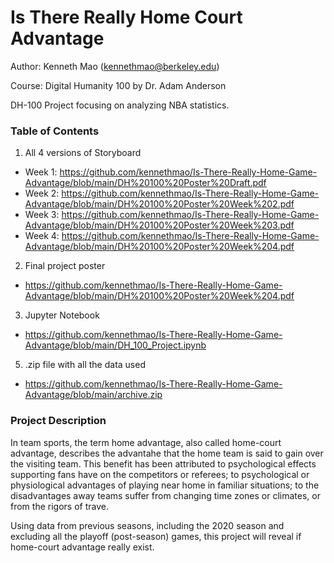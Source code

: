 # Is There Really Home Court Advantage
Author: Kenneth Mao (kennethmao@berkeley.edu)

Course: Digital Humanity 100 by Dr. Adam Anderson

DH-100 Project focusing on analyzing NBA statistics.

### Table of Contents
1. All 4 versions of Storyboard
- Week 1: https://github.com/kennethmao/Is-There-Really-Home-Game-Advantage/blob/main/DH%20100%20Poster%20Draft.pdf
- Week 2: https://github.com/kennethmao/Is-There-Really-Home-Game-Advantage/blob/main/DH%20100%20Poster%20Week%202.pdf
- Week 3: https://github.com/kennethmao/Is-There-Really-Home-Game-Advantage/blob/main/DH%20100%20Poster%20Week%203.pdf
- Week 4: https://github.com/kennethmao/Is-There-Really-Home-Game-Advantage/blob/main/DH%20100%20Poster%20Week%204.pdf
2. Final project poster
- https://github.com/kennethmao/Is-There-Really-Home-Game-Advantage/blob/main/DH%20100%20Poster%20Week%204.pdf
3. Jupyter Notebook
- https://github.com/kennethmao/Is-There-Really-Home-Game-Advantage/blob/main/DH_100_Project.ipynb
5. .zip file with all the data used
- https://github.com/kennethmao/Is-There-Really-Home-Game-Advantage/blob/main/archive.zip

### Project Description
In team sports, the term home advantage, also called home-court advantage, describes the advantahe that the home team is said to gain over the visiting team. This benefit has been attributed to psychological effects supporting fans have on the competitors or referees; to psychological or physiological advantages of playing near home in familiar situations; to the disadvantages away teams suffer from changing time zones or climates, or from the rigors of trave. 

Using data from previous seasons, including the 2020 season and excluding all the playoff (post-season) games, this project will reveal if home-court advantage really exist.
